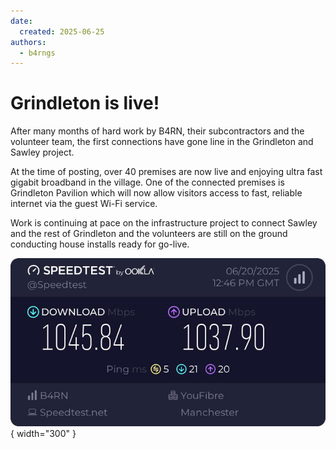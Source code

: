 ```yaml
---
date:
  created: 2025-06-25
authors:
  - b4rngs
---
```


# Grindleton is live!

After many months of hard work by B4RN, their subcontractors and the volunteer team, the first connections have gone line in the Grindleton and Sawley project.

At the time of posting, over 40 premises are now live and enjoying ultra fast gigabit broadband in the village. One of the connected premises is Grindleton Pavilion which will now allow visitors access to fast, reliable internet via the guest Wi-Fi service.

Work is continuing at pace on the infrastructure project to connect Sawley and the rest of Grindleton and the volunteers are still on the ground conducting house installs ready for go-live.

![Image title](/img/pavilion_speedtest.jpg){ width="300" }